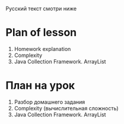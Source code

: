 Русский текст смотри ниже

# Plan of lesson <br/>
1. Homework explanation  <br/>
2. Complexity  <br/>
3. Java Collection Framework. ArrayList  <br/>


# План на урок <br/>
1. Разбор домашнего задания  <br/>
2. Complexity (вычислительная сложность)  <br/>
3. Java Collection Framework. ArrayList  <br/>
